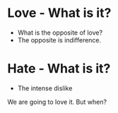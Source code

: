 # Love -  What is it?
* What is the opposite of love?
* The opposite is indifference.

# Hate - What is it?
* The intense dislike




We are going to love it. But when?
